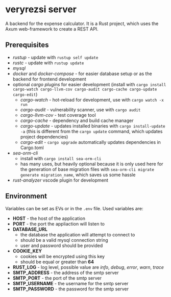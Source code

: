 # veryrezsi server

A backend for the expense calculator. It is a Rust project, which uses the Axum web-framework to create a REST API.

## Prerequisites

- _rustup_ - update with `rustup self update`
- _rustc_ - update with `rustup update`
- _mysql_
- _docker_ and _docker-compose_ - for easier database setup or as the backend for frontend development
- optional _cargo plugins_ for easier development (install with `cargo install cargo-watch cargo-llvm-cov cargo-audit cargo-cache cargo-update cargo-edit`)
  - _cargo-watch_ - hot-reload for development, use with `cargo watch -x run`
  - _cargo-audit_ - vulnerability scanner, use with `cargo audit`
  - _cargo-llvm-cov_ - test coverage tool
  - _cargo-cache_ - dependency and build cache manager
  - _cargo-update_ - updates installed binaries with `cargo install-update -a` (this is different from the `cargo update` command, which updates project dependencies)
  - _cargo-edit_ - `cargo upgrade` automatically updates dependencies in Cargo.toml
- _sea-orm-cli_
  - install with `cargo install sea-orm-cli`
  - has many uses, but heavily optional because it is only used here for the generation of base migration files with `sea-orm-cli migrate generate migration_name`, which saves us some hassle
- _rust-analyzer_ vscode plugin for development

## Environment

Variables can be set as EVs or in the `.env` file.
Used variables are:

- **HOST** - the host of the application
- **PORT** - the port the appliaction will listen to
- **DATABASE_URL**
  - the database the application will attempt to connect to
  - should be a valid mysql connection string
  - user and password should be provided
- **COOKIE_KEY**
  - cookies will be encrypted using this key
  - should be equal or greater than **64**
- **RUST_LOG** - log level, possible value are _info_, _debug_, _error_, _warn_, _trace_
- **SMTP_ADDRESS** - the address of the smtp server
- **SMTP_PORT** - the port of the smtp server
- **SMTP_USERNAME** - the username for the smtp server
- **SMTP_PASSWORD** - the password for the smtp server
